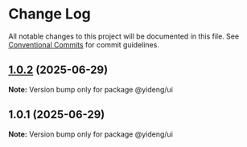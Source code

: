 # Change Log

All notable changes to this project will be documented in this file.
See [Conventional Commits](https://conventionalcommits.org) for commit guidelines.

## [1.0.2](https://github.com/lgwebdream/yd-ai-monorepo/compare/@yideng/ui@1.0.1...@yideng/ui@1.0.2) (2025-06-29)

**Note:** Version bump only for package @yideng/ui





## 1.0.1 (2025-06-29)

**Note:** Version bump only for package @yideng/ui
